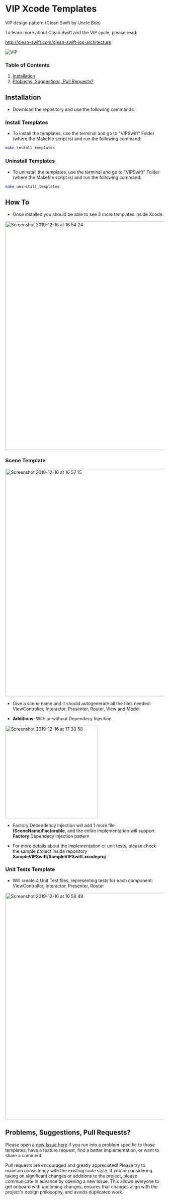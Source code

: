 # VIP Xcode Templates
VIP design pattern (Clean Swift by Uncle Bob)

To learn more about Clean Swift and the VIP cycle, please read:

http://clean-swift.com/clean-swift-ios-architecture


![VIP](https://user-images.githubusercontent.com/45980382/70925551-b294cc00-202b-11ea-8bbe-5603ccc08607.png)



### Table of Contents
 1. [Installation](#installation)
 2. [Problems, Suggestions, Pull Requests?](#problems-suggestions-pull-requests)

## Installation

* Download the repository and use the following commands:

### Install Templates
* To install the templates, use the terminal and go to "VIPSwift" Folder (where the Makefile script is) and run the following command:
```bash
make install_templates
```

### Uninstall Templates
* To uninstall the templates, use the terminal and go to "VIPSwift" Folder (where the Makefile script is) and run the following command:
```bash
make uninstall_templates
```

## How To

* Once installed you should be able to see 2 more templates inside Xcode:
<img width="726" alt="Screenshot 2019-12-16 at 16 54 24" src="https://user-images.githubusercontent.com/45980382/70923940-05b94f80-2029-11ea-9557-1988ef88c056.png">

### Scene Template

<img width="722" alt="Screenshot 2019-12-16 at 16 57 15" src="https://user-images.githubusercontent.com/45980382/70924102-45803700-2029-11ea-97a9-578ac8276fee.png">

* Give a scene name and it should autogenerate all the files needed: ViewController, Interactor, Presenter, Router, View and Model

* **Additions**: With or without Dependecy Injection
<img width="294" alt="Screenshot 2019-12-16 at 17 30 58" src="https://user-images.githubusercontent.com/45980382/70924475-d6efa900-2029-11ea-9bc4-d0bbd9ff0a61.png">

* Factory Dependency Injection will add 1 more file **(SceneName)Factorable**, and the entire implementation will support **Factory** Dependecy Injection pattern

* For more details about the implementation or unit tests, please check the sample project inside repository **SampleVIPSwift/SampleVIPSwift.xcodeproj**

 
 ### Unit Tests Template
 
 * Will create 4 Unit Test files, representing tests for each component: ViewController, Interactor, Presenter, Router
 
 <img width="719" alt="Screenshot 2019-12-16 at 16 58 49" src="https://user-images.githubusercontent.com/45980382/70924696-41a0e480-202a-11ea-9d86-fa25a361e930.png">


## Problems, Suggestions, Pull Requests?
Please open a [new Issue here](https://github.com/Andrei-Popilian/VIP_Design_Xcode_Template/issues/new) if you run into a problem specific to those templates, have a feature request, find a better implementation, or want to share a comment.

Pull requests are encouraged and greatly appreciated! Please try to maintain consistency with the existing code style. If you're considering taking on significant changes or additions to the project, please communicate in advance by opening a new Issue. This allows everyone to get onboard with upcoming changes, ensures that changes align with the project's design philosophy, and avoids duplicated work.
